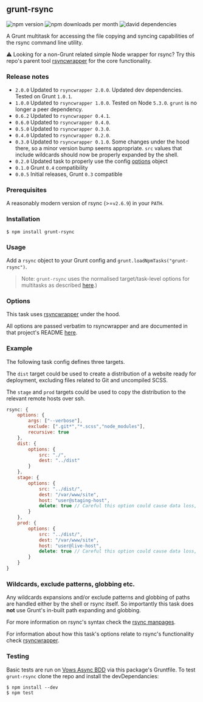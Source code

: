 ## grunt-rsync

![npm version](http://img.shields.io/npm/v/grunt-rsync.svg?style=flat)
![npm downloads per month](http://img.shields.io/npm/dm/grunt-rsync.svg?style=flat)
![david dependencies](http://img.shields.io/david/jedrichards/grunt-rsync.svg?style=flat)

A Grunt multitask for accessing the file copying and syncing capabilities of the rsync command line utility.

:warning: Looking for a non-Grunt related simple Node wrapper for rsync? Try this repo's parent tool [rsyncwrapper](https://github.com/jedrichards/rsyncwrapper) for the core functionality.

### Release notes

- `2.0.0` Updated to `rsyncwrapper 2.0.0`. Updated dev dependencies. Tested on Grunt `1.0.1`.
- `1.0.0` Updated to `rsyncwrapper 1.0.0`. Tested on Node `5.3.0`. `grunt` is no longer a peer dependency.
- `0.6.2` Updated to `rsyncwrapper 0.4.1`.
- `0.6.0` Updated to `rsyncwrapper 0.4.0`.
- `0.5.0` Updated to `rsyncwrapper 0.3.0`.
- `0.4.0` Updated to `rsyncwrapper 0.2.0`.
- `0.3.0` Updated to `rsyncwrapper 0.1.0`. Some changes under the hood there, so a minor version bump seems appropriate. `src` values that include wildcards should now be properly expanded by the shell.
- `0.2.0` Updated task to properly use the config [options](http://gruntjs.com/configuring-tasks#options) object
- `0.1.0` Grunt `0.4` compatibility
- `0.0.5` Initial releases, Grunt `0.3` compatible

### Prerequisites

A reasonably modern version of rsync (>=`v2.6.9`) in your `PATH`.

### Installation

    $ npm install grunt-rsync

### Usage

Add a `rsync` object to your Grunt config and `grunt.loadNpmTasks("grunt-rsync")`.

> Note: `grunt-rsync` uses the normalised target/task-level options for multitasks as described [here](http://gruntjs.com/configuring-tasks#options).)

### Options

This task uses [rsyncwrapper](https://github.com/jedrichards/rsyncwrapper) under the hood.

All options are passed verbatim to rsyncwrapper and are documented in that project's README [here](https://github.com/jedrichards/rsyncwrapper#options).

### Example

The following task config defines three targets.

The `dist` target could be used to create a distribution of a website ready for deployment, excluding files related to Git and uncompiled SCSS.

The `stage` and `prod` targets could be used to copy the distribution to the relevant remote hosts over ssh.

```javascript
rsync: {
    options: {
        args: ["--verbose"],
        exclude: [".git*","*.scss","node_modules"],
        recursive: true
    },
    dist: {
        options: {
            src: "./",
            dest: "../dist"
        }
    },
    stage: {
        options: {
            src: "../dist/",
            dest: "/var/www/site",
            host: "user@staging-host",
            delete: true // Careful this option could cause data loss, read the docs!
        }
    },
    prod: {
        options: {
            src: "../dist/",
            dest: "/var/www/site",
            host: "user@live-host",
            delete: true // Careful this option could cause data loss, read the docs!
        }
    }
}
```

### Wildcards, exclude patterns, globbing etc.

Any wildcards expansions and/or exclude patterns and globbing of paths are handled either by the shell or rsync itself. So importantly this task does **not** use Grunt's in-built path expanding and globbing.

For more information on rsync's syntax check the [rsync manpages](http://linux.die.net/man/1/rsync).

For information about how this task's options relate to rsync's functionality check [rsyncwrapper](https://github.com/jedrichards/rsyncwrapper).

### Testing

Basic tests are run on [Vows Async BDD](http://vowsjs.org/) via this package's Gruntfile. To test `grunt-rsync` clone the repo and install the devDependancies:

    $ npm install --dev
    $ npm test
